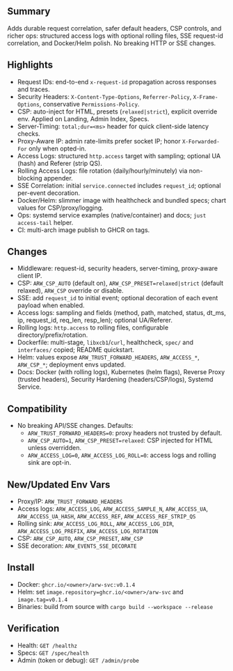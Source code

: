 ## Summary

Adds durable request correlation, safer default headers, CSP controls, and richer ops: structured access logs with optional rolling files, SSE request-id correlation, and Docker/Helm polish. No breaking HTTP or SSE changes.

## Highlights
- Request IDs: end-to-end `x-request-id` propagation across responses and traces.
- Security Headers: `X-Content-Type-Options`, `Referrer-Policy`, `X-Frame-Options`, conservative `Permissions-Policy`.
- CSP: auto-inject for HTML, presets (`relaxed|strict`), explicit override env. Applied on Landing, Admin Index, Specs.
- Server-Timing: `total;dur=<ms>` header for quick client-side latency checks.
- Proxy-Aware IP: admin rate-limits prefer socket IP; honor `X-Forwarded-For` only when opted-in.
- Access Logs: structured `http.access` target with sampling; optional UA (hash) and Referer (strip QS).
- Rolling Access Logs: file rotation (daily/hourly/minutely) via non-blocking appender.
- SSE Correlation: initial `service.connected` includes `request_id`; optional per-event decoration.
- Docker/Helm: slimmer image with healthcheck and bundled specs; chart values for CSP/proxy/logging.
- Ops: systemd service examples (native/container) and docs; `just access-tail` helper.
- CI: multi-arch image publish to GHCR on tags.

## Changes
- Middleware: request-id, security headers, server-timing, proxy-aware client IP.
- CSP: `ARW_CSP_AUTO` (default on), `ARW_CSP_PRESET=relaxed|strict` (default relaxed), `ARW_CSP` override or disable.
- SSE: add `request_id` to initial event; optional decoration of each event payload when enabled.
- Access logs: sampling and fields (method, path, matched, status, dt_ms, ip, request_id, req_len, resp_len); optional UA/Referer.
- Rolling logs: `http.access` to rolling files, configurable directory/prefix/rotation.
- Dockerfile: multi-stage, `libxcb1`/`curl`, healthcheck, `spec/` and `interfaces/` copied; README quickstart.
- Helm: values expose `ARW_TRUST_FORWARD_HEADERS`, `ARW_ACCESS_*`, `ARW_CSP_*`; deployment envs updated.
- Docs: Docker (with rolling logs), Kubernetes (helm flags), Reverse Proxy (trusted headers), Security Hardening (headers/CSP/logs), Systemd Service.

## Compatibility
- No breaking API/SSE changes. Defaults:
  - `ARW_TRUST_FORWARD_HEADERS=0`: proxy headers not trusted by default.
  - `ARW_CSP_AUTO=1`, `ARW_CSP_PRESET=relaxed`: CSP injected for HTML unless overridden.
  - `ARW_ACCESS_LOG=0`, `ARW_ACCESS_LOG_ROLL=0`: access logs and rolling sink are opt-in.

## New/Updated Env Vars
- Proxy/IP: `ARW_TRUST_FORWARD_HEADERS`
- Access logs: `ARW_ACCESS_LOG`, `ARW_ACCESS_SAMPLE_N`, `ARW_ACCESS_UA`, `ARW_ACCESS_UA_HASH`, `ARW_ACCESS_REF`, `ARW_ACCESS_REF_STRIP_QS`
- Rolling sink: `ARW_ACCESS_LOG_ROLL`, `ARW_ACCESS_LOG_DIR`, `ARW_ACCESS_LOG_PREFIX`, `ARW_ACCESS_LOG_ROTATION`
- CSP: `ARW_CSP_AUTO`, `ARW_CSP_PRESET`, `ARW_CSP`
- SSE decoration: `ARW_EVENTS_SSE_DECORATE`

## Install
- Docker: `ghcr.io/<owner>/arw-svc:v0.1.4`
- Helm: set `image.repository=ghcr.io/<owner>/arw-svc` and `image.tag=v0.1.4`
- Binaries: build from source with `cargo build --workspace --release`

## Verification
- Health: `GET /healthz`
- Specs: `GET /spec/health`
- Admin (token or debug): `GET /admin/probe`

